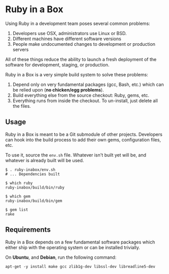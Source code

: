 Ruby in a Box
=============

Using Ruby in a development team poses several common problems:

1. Developers use OSX, administrators use Linux or BSD.
2. Different machines have different software versions
3. People make undocumented changes to development or production servers

All of these things reduce the ability to launch a fresh deployment of the
software for development, staging, or production.

Ruby in a Box is a very simple build system to solve these problems:

1. Depend only on very fundamental packages (gcc, Bash, etc.) which can be
   relied upon (**no chicken/egg problems**).
2. Build everything else from the source checkout: Ruby, gems, etc.
3. Everything runs from inside the checkout. To un-install, just delete all
   the files.

Usage
-----

Ruby in a Box is meant to be a Git submodule of other projects. Developers
can hook into the build process to add their own gems, configuration files,
etc.

To use it, source the `env.sh` file. Whatever isn't built yet will be, and
whatever is already built will be used.

    $ . ruby-inabox/env.sh
    # ... Dependencies built

    $ which ruby
    ruby-inabox/build/bin/ruby

    $ which gem
    ruby-inabox/build/bin/gem

    $ gem list
    rake

Requirements
------------

Ruby in a Box depends on a few fundamental software packages which either
ship with the operating system or can be installed trivially.

On **Ubuntu**, and **Debian**, run the following command:

    apt-get -y install make gcc zlib1g-dev libssl-dev libreadline5-dev
